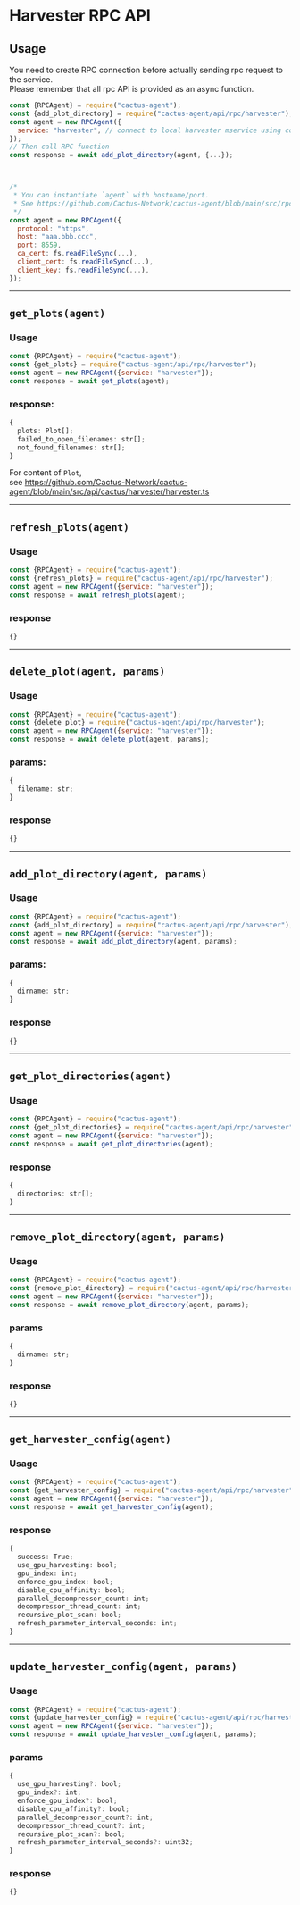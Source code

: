 # Harvester RPC API

## Usage
You need to create RPC connection before actually sending rpc request to the service.  
Please remember that all rpc API is provided as an async function.
```js
const {RPCAgent} = require("cactus-agent");
const {add_plot_directory} = require("cactus-agent/api/rpc/harvester");
const agent = new RPCAgent({
  service: "harvester", // connect to local harvester mservice using config file.
});
// Then call RPC function
const response = await add_plot_directory(agent, {...});



/*
 * You can instantiate `agent` with hostname/port.
 * See https://github.com/Cactus-Network/cactus-agent/blob/main/src/rpc/index.ts
 */
const agent = new RPCAgent({
  protocol: "https",
  host: "aaa.bbb.ccc",
  port: 8559,
  ca_cert: fs.readFileSync(...),
  client_cert: fs.readFileSync(...),
  client_key: fs.readFileSync(...),
});
```

---

## `get_plots(agent)`
### Usage
```js
const {RPCAgent} = require("cactus-agent");
const {get_plots} = require("cactus-agent/api/rpc/harvester");
const agent = new RPCAgent({service: "harvester"});
const response = await get_plots(agent);
```
### response:
```typescript
{
  plots: Plot[];
  failed_to_open_filenames: str[];
  not_found_filenames: str[];
}
```
For content of `Plot`,  
see https://github.com/Cactus-Network/cactus-agent/blob/main/src/api/cactus/harvester/harvester.ts

---

## `refresh_plots(agent)`
### Usage
```js
const {RPCAgent} = require("cactus-agent");
const {refresh_plots} = require("cactus-agent/api/rpc/harvester");
const agent = new RPCAgent({service: "harvester"});
const response = await refresh_plots(agent);
```
### response
```typescript
{}
```

---

## `delete_plot(agent, params)`
### Usage
```js
const {RPCAgent} = require("cactus-agent");
const {delete_plot} = require("cactus-agent/api/rpc/harvester");
const agent = new RPCAgent({service: "harvester"});
const response = await delete_plot(agent, params);
```
### params:
```typescript
{
  filename: str;
}
```
### response
```typescript
{}
```

---

## `add_plot_directory(agent, params)`
### Usage
```js
const {RPCAgent} = require("cactus-agent");
const {add_plot_directory} = require("cactus-agent/api/rpc/harvester");
const agent = new RPCAgent({service: "harvester"});
const response = await add_plot_directory(agent, params);
```
### params:
```typescript
{
  dirname: str;
}
```
### response
```typescript
{}
```

---

## `get_plot_directories(agent)`
### Usage
```js
const {RPCAgent} = require("cactus-agent");
const {get_plot_directories} = require("cactus-agent/api/rpc/harvester");
const agent = new RPCAgent({service: "harvester"});
const response = await get_plot_directories(agent);
```
### response
```typescript
{
  directories: str[];
}
```

---

## `remove_plot_directory(agent, params)`
### Usage
```js
const {RPCAgent} = require("cactus-agent");
const {remove_plot_directory} = require("cactus-agent/api/rpc/harvester");
const agent = new RPCAgent({service: "harvester"});
const response = await remove_plot_directory(agent, params);
```
### params
```typescript
{
  dirname: str;
}
```
### response
```typescript
{}
```

---
## `get_harvester_config(agent)`
### Usage
```js
const {RPCAgent} = require("cactus-agent");
const {get_harvester_config} = require("cactus-agent/api/rpc/harvester");
const agent = new RPCAgent({service: "harvester"});
const response = await get_harvester_config(agent);
```
### response
```typescript
{
  success: True;
  use_gpu_harvesting: bool;
  gpu_index: int;
  enforce_gpu_index: bool;
  disable_cpu_affinity: bool;
  parallel_decompressor_count: int;
  decompressor_thread_count: int;
  recursive_plot_scan: bool;
  refresh_parameter_interval_seconds: int;
}
```

---

## `update_harvester_config(agent, params)`
### Usage
```js
const {RPCAgent} = require("cactus-agent");
const {update_harvester_config} = require("cactus-agent/api/rpc/harvester");
const agent = new RPCAgent({service: "harvester"});
const response = await update_harvester_config(agent, params);
```
### params
```typescript
{
  use_gpu_harvesting?: bool;
  gpu_index?: int;
  enforce_gpu_index?: bool;
  disable_cpu_affinity?: bool;
  parallel_decompressor_count?: int;
  decompressor_thread_count?: int;
  recursive_plot_scan?: bool;
  refresh_parameter_interval_seconds?: uint32;
}
```
### response
```typescript
{}
```
